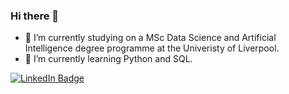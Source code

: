 ### Hi there 👋

- 🔭 I’m currently studying on a MSc Data Science and Artificial Intelligence degree programme at the Univeristy of Liverpool.
- 🌱 I’m currently learning Python and SQL.

<div id="badges">
  <a href="https://uk.linkedin.com/in/ryanmounce">
    <img src="https://img.shields.io/badge/LinkedIn-blue?style=for-the-badge&logo=linkedin&logoColor=white" alt="LinkedIn Badge"/>
  </a>
</div>
